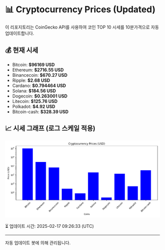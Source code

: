 
# 📊 Cryptocurrency Prices (Updated)

이 리포지토리는 CoinGecko API를 사용하여 코인 TOP 10 시세를 10분가격으로 자동 업데이트합니다.

## 💰 현재 시세
- Bitcoin: **$96169 USD**
- Ethereum: **$2716.55 USD**
- Binancecoin: **$670.27 USD**
- Ripple: **$2.68 USD**
- Cardano: **$0.794464 USD**
- Solana: **$184.56 USD**
- Dogecoin: **$0.263001 USD**
- Litecoin: **$125.76 USD**
- Polkadot: **$4.92 USD**
- Bitcoin-cash: **$328.39 USD**

## 📈 시세 그래프 (로그 스케일 적용)
![Crypto Prices](crypto_prices.png)

⏳ 업데이트 시간: 2025-02-17 09:26:33 (UTC)

---
자동 업데이트 봇에 의해 관리됩니다.
